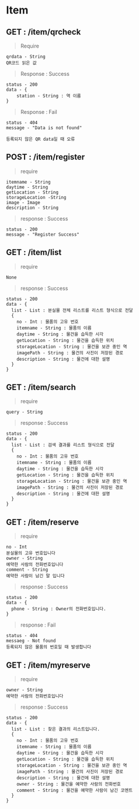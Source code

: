 # Item
## GET : /item/qrcheck
> Require
 ```
 qrdata - String
 QR코드 읽은 값
 ```

>Response : Success
```
status - 200
data - {
	station - String : 역 이름
}
```

>Response : Fail
```
status - 404
message - "Data is not found"

등록되지 않은 QR data일 때 오류
```

## POST : /item/register

> require
```
itemname - String
daytime - String
getLocation - String
storageLocation -String
image - Image
description - String
```
>response : Success
```
status - 200
message - "Register Success"
```

## GET : /item/list

> require
```
None
```
> response : Success
```
status - 200
data - {
  list - List : 분실물 전체 리스트를 리스트 형식으로 전달
  {
    no - Int : 물품의 고유 번호
    itemname - String : 물품의 이름
    daytime - String : 물건을 습득한 시각
    getLocation - String : 물건을 습득한 위치
    storageLocation - String : 물건을 보관 중인 역
    imagePath - String : 물건의 사진이 저장된 경로
    description - String : 물건에 대한 설명
  }
}
```

## GET : /item/search

> require
```
query - String
```
> response : Success
```
status - 200
data - {
  list - List : 검색 결과를 리스트 형식으로 전달
  {
    no - Int : 물품의 고유 번호
    itemname - String : 물품의 이름
    daytime - String : 물건을 습득한 시각
    getLocation - String : 물건을 습득한 위치
    storageLocation - String : 물건을 보관 중인 역
    imagePath - String : 물건의 사진이 저장된 경로
    description - String : 물건에 대한 설명
  }
}
```

## GET : /item/reserve

> require
```
no - Int
분실물의 고유 번호입니다
owner - String
예약한 사람의 전화번호입니다
comment - String
예약한 사람이 남긴 말 입니다
```
> response : Success
```
status - 200
data - {
  phone - String : Owner의 전화번호입니다.
}
```

> response : Fail
```
status - 404
messaeg - Not found
등록되지 않은 물품의 번호일 때 발생합니다
```

## GET : /item/myreserve

> require
```
owner - String
예약한 사람의 전화번호입니다
```
> response : Success
```
status - 200
data - {
  list - List : 찾은 결과의 리스트입니다.
  {
    no - Int : 물품의 고유 번호
    itemname - String : 물품의 이름
    daytime - String : 물건을 습득한 시각
    getLocation - String : 물건을 습득한 위치
    storageLocation - String : 물건을 보관 중인 역
    imagePath - String : 물건의 사진이 저장된 경로
    description - String : 물건에 대한 설명
    owner - String : 물건을 예약한 사람의 전화번호
    comment - String : 물건을 예약한 사람이 남긴 코멘트
  }
}

